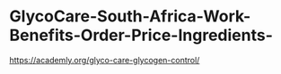 # GlycoCare-South-Africa-Work-Benefits-Order-Price-Ingredients-
https://academly.org/glyco-care-glycogen-control/
